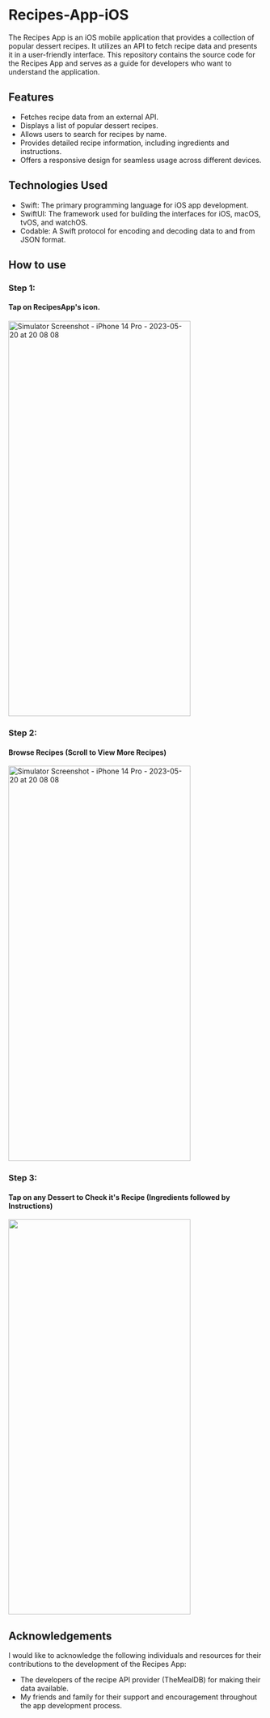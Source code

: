 # Recipes-App-iOS

The Recipes App is an iOS mobile application that provides a collection of popular dessert recipes. It utilizes an API to fetch recipe data and presents it in a user-friendly interface. This repository contains the source code for the Recipes App and serves as a guide for developers who want to understand the application.

## Features
* Fetches recipe data from an external API.
* Displays a list of popular dessert recipes.
* Allows users to search for recipes by name.
* Provides detailed recipe information, including ingredients and instructions.
* Offers a responsive design for seamless usage across different devices.

## Technologies Used
* Swift: The primary programming language for iOS app development.
* SwiftUI: The framework used for building the interfaces for iOS, macOS, tvOS, and watchOS.
* Codable: A Swift protocol for encoding and decoding data to and from JSON format.

## How to use
### Step 1:
#### Tap on RecipesApp's icon.
<img src="https://github.com/DeveloperGagan1/Recipes-App-iOS/assets/82459706/67cfa9a2-830a-4c74-bed9-a36c90f885ef" alt="Simulator Screenshot - iPhone 14 Pro - 2023-05-20 at 20 08 08" style="width:360px;height:780px;">

### Step 2:
#### Browse Recipes (Scroll to View More Recipes)
<img src="https://github.com/DeveloperGagan1/Recipes-App-iOS/assets/82459706/21ad8eb7-3066-4381-9b31-50a34228ee85" alt="Simulator Screenshot - iPhone 14 Pro - 2023-05-20 at 20 08 08" style="width:360px;height:780px;">

### Step 3:
#### Tap on any Dessert to Check it's Recipe (Ingredients followed by Instructions)
<img src="https://github.com/DeveloperGagan1/Recipes-App-iOS/assets/82459706/428ca3bc-3d2a-4649-96f0-8af59964da85" style="width:360px;height:780px;">

## Acknowledgements
I would like to acknowledge the following individuals and resources for their contributions to the development of the Recipes App:
* The developers of the recipe API provider (TheMealDB) for making their data available.
* My friends and family for their support and encouragement throughout the app development process.
